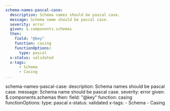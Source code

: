 ```yaml
---
schema-names-pascal-case:
  description: Schema names should be pascal case.
  message: Schema name should be pascal case.
  severity: error
  given: $.components.schemas
  then:
    field: "@key"
    function: casing
    functionOptions:
      type: pascal
  x-status: validated
  x-tags:
      - Schema
      - Casing          
...
```

schema-names-pascal-case:
  description: Schema names should be pascal case.
  message: Schema name should be pascal case.
  severity: error
  given: $.components.schemas
  then:
    field: "@key"
    function: casing
    functionOptions:
      type: pascal
  x-status: validated
  x-tags:
      - Schema
      - Casing       